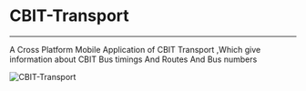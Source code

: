 # CBIT-Transport

---
 A Cross Platform Mobile Application of CBIT Transport ,Which give information about CBIT Bus timings And Routes And Bus numbers


![CBIT-Transport](http://rohithvutnoor.com/images/project/cbittransport.png)


